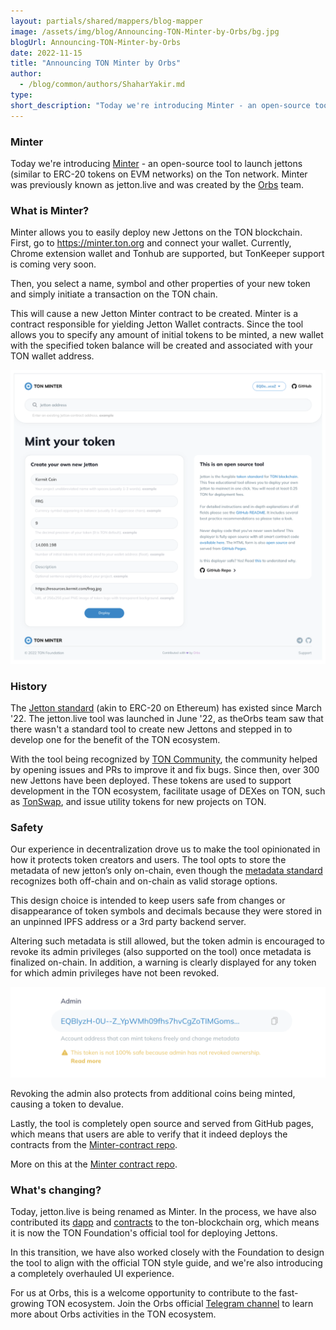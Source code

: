 ```yaml
---
layout: partials/shared/mappers/blog-mapper
image: /assets/img/blog/Announcing-TON-Minter-by-Orbs/bg.jpg
blogUrl: Announcing-TON-Minter-by-Orbs
date: 2022-11-15
title: "Announcing TON Minter by Orbs"
author:
  - /blog/common/authors/ShaharYakir.md
type:
short_description: "Today we're introducing Minter - an open-source tool to launch jettons (similar to ERC-20 tokens) on the Ton network. Minter was previously known as jetton.live and was created by the Orbs team."
---
```


### Minter

Today we're introducing [Minter](https://www.minter.ton.org/) - an open-source tool to launch jettons (similar to ERC-20 tokens on EVM networks) on the Ton network. Minter was previously known as jetton.live and was created by the [Orbs](https://orbs.com/) team.

### What is Minter?

Minter allows you to easily deploy new Jettons on the TON blockchain. First, go to https://minter.ton.org and connect your wallet. Currently, Chrome extension wallet and Tonhub are supported, but TonKeeper support is coming very soon.

Then, you select a name, symbol and other properties of your new token and simply initiate a transaction on the TON chain.

This will cause a new Jetton Minter contract to be created. Minter is a contract responsible for yielding Jetton Wallet contracts. Since the tool allows you to specify any amount of initial tokens to be minted, a new wallet with the specified token balance will be created and associated with your TON wallet address.

![Minter](/assets/img/blog/Announcing-TON-Minter-by-Orbs/image1.png)


### History

The [Jetton standard](https://github.com/ton-blockchain/TEPs/blob/master/text/0074-jettons-standard.md) (akin to ERC-20 on Ethereum) has existed since March '22. The jetton.live tool was launched in June '22, as theOrbs team saw that there wasn't a standard tool to create new Jettons and stepped in to develop one for the benefit of the TON ecosystem.

With the tool being recognized by [TON Community](https://t.me/toncoin/473), the community helped by opening issues and PRs to improve it and fix bugs. Since then, over 300 new Jettons have been deployed. These tokens are used to support development in the TON ecosystem, facilitate usage of DEXes on TON, such as [TonSwap](https://tonswap.org/), and issue utility tokens for new projects on TON.

### Safety

Our experience in decentralization drove us to make the tool opinionated in how it protects token creators and users. The tool opts to store the metadata of new jetton’s only on-chain, even though the [metadata standard](https://github.com/ton-blockchain/TEPs/blob/master/text/0064-token-data-standard.md) recognizes both off-chain and on-chain as valid storage options.

This design choice is intended to keep users safe from changes or disappearance of token symbols and decimals because they were stored in an unpinned IPFS address or a 3rd party backend server.

Altering such metadata is still allowed, but the token admin is encouraged to revoke its admin privileges (also supported on the tool) once metadata is finalized on-chain. In addition, a warning is clearly displayed for any token for which admin privileges have not been revoked.

![Minter](/assets/img/blog/Announcing-TON-Minter-by-Orbs/image2.png)


Revoking the admin also protects from additional coins being minted, causing a token to devalue.

Lastly, the tool is completely open source and served from GitHub pages, which means that users are able to verify that it indeed deploys the contracts from the [Minter-contract repo](https://github.com/ton-blockchain/minter-contract).

More on this at the [Minter contract repo](https://github.com/ton-blockchain/minter-contract#jetton-metadata-field-best-practices).

### What's changing?

Today, jetton.live is being renamed as Minter. In the process, we have also contributed its [dapp](https://github.com/ton-blockchain/minter) and [contracts](https://github.com/ton-blockchain/minter-contract) to the ton-blockchain org, which means it is now the TON Foundation's official tool for deploying Jettons.

In this transition, we have also worked closely with the Foundation to design the tool to align with the official TON style guide, and we're also introducing a completely overhauled UI experience.

For us at Orbs, this is a welcome opportunity to contribute to the fast-growing TON ecosystem. Join the Orbs official [Telegram channel](https://t.me/OrbsNetwork) to learn more about Orbs activities in the TON ecosystem.

